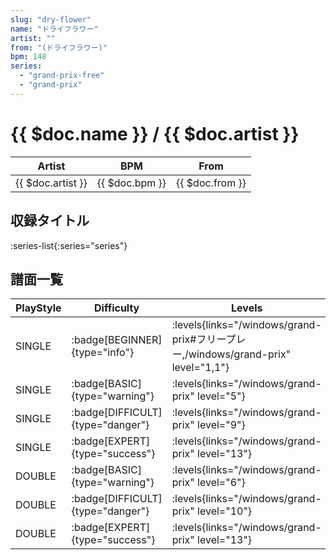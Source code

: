```yaml
---
slug: "dry-flower"
name: "ドライフラワー"
artist: ""
from: "(ドライフラワー)"
bpm: 148
series:
  - "grand-prix-free"
  - "grand-prix"
---
```


# {{ $doc.name }} / {{ $doc.artist }}

|Artist|BPM|From|
|------|---|----|
|{{ $doc.artist }}|{{ $doc.bpm }}|{{ $doc.from }}|

## 収録タイトル

:series-list{:series="series"}

## 譜面一覧

|PlayStyle|Difficulty|Levels|Notes|Movie|
|---------|----------|------|-----|-----|
|SINGLE| :badge[BEGINNER]{type="info"}| :levels{links="/windows/grand-prix#フリープレー,/windows/grand-prix" level="1,1"}|50/7||
|SINGLE| :badge[BASIC]{type="warning"}| :levels{links="/windows/grand-prix" level="5"}|174/5||
|SINGLE| :badge[DIFFICULT]{type="danger"}| :levels{links="/windows/grand-prix" level="9"}|251/6||
|SINGLE| :badge[EXPERT]{type="success"}| :levels{links="/windows/grand-prix" level="13"}|376/6||
|DOUBLE| :badge[BASIC]{type="warning"}| :levels{links="/windows/grand-prix" level="6"}|176/5||
|DOUBLE| :badge[DIFFICULT]{type="danger"}| :levels{links="/windows/grand-prix" level="10"}|251/6||
|DOUBLE| :badge[EXPERT]{type="success"}| :levels{links="/windows/grand-prix" level="13"}|367/6||
